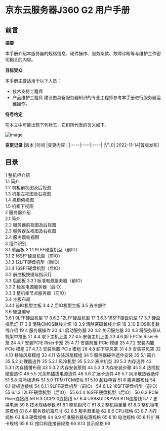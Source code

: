 # **京东云服务器J360 G2 用户手册**

## **前言** 

**摘要**

本手册介绍本服务器的规格信息、硬件操作、服务条款、故障诊断等与维护工作密切相关的内容。

**目标受众**

本手册主要适用于以下人员：
- 技术支持工程师
- 产品维护工程师
建议由具备服务器知识的专业工程师参考本手册进行服务器运维操作。

**符号约定**

在本文中可能出现下列标志，它们所代表的含义如下。

![image](https://user-images.githubusercontent.com/117898035/202653027-28a1827f-bc45-4c24-a614-93eaf6db4609.png)

**变更记录**
|版本 |时间 |变更内容 |
|:----|:----|:----|
|V1.0| 2022-11-14|首版发布|
 
## **目录**
1	整机柜介绍	
1.1	简介	
1.2	机柜前视图及后视图	
1.3	机柜左视图及右视图	
1.4	机柜俯视图	
1.5	机柜下视图	
2	服务器介绍	
2.1	简介	
2.2	服务器前视图及后视图	
2.3	服务器左视图及右视图	
2.4	服务器俯视图	
3	组件识别	
3.1	前面板	
3.1.1	9LFF硬盘机型（前IO）	
3.1.2	16SFF硬盘机型（前IO）	
3.1.3	12LFF硬盘机型（后IO）	
3.1.4	16SFF硬盘机型（后IO）	
3.2	前控板按键与指示灯	
3.3	后面板	
3.3.1	标准电源服务器（前IO）	
3.3.2	标准电源服务器（后IO）	
3.3.3	整机柜节点服务器（前IO）	
3.4	主板布局	
3.4.1	前IO机型主板	
3.4.2	后IO机型主板	
3.5	液冷部件	
3.6	硬盘编号	
3.6.1	9LFF硬盘机型	17
3.6.2	12LFF硬盘机型	17
3.6.3	16SFF硬盘机型	17
3.7	硬盘指示灯	17
3.8	清除CMOS跳线介绍	18
3.9	清除密码跳线介绍	18
3.10	BIOS恢复跳线介绍	19
4	服务器操作	20
4.1	启动服务器	20
4.2	关闭服务器	20
4.3	将服务器从机架中拉出	21
4.4	取下主机上盖	22
4.5	安装主机上盖	23
4.6	卸下PCIe Riser卡笼	24
4.7	安装PCIE Riser卡笼	25
4.7.1	安装前置 PCIe 模组	25
4.7.2	安装内置 PCIe 模组	27
4.7.3	安装后置 PCIe 模组	28
4.8	卸下导风罩	31
4.9	安装导风罩	32
4.10	移除风扇模组	33
4.11	安装风扇模组	34
5	服务器硬件选件安装	35
5.1	简介	35
5.2	处理器选件	35
5.2.1	风冷机型	35
5.2.2	液冷机型	39
5.3	内存选件	43
5.3.1	内存插槽布局	43
5.3.2	内存安装原则	44
5.3.3	内存安装步骤	45
5.4	热插拔硬盘选件	46
5.5	冗余热插拔电源选件	48
5.6	扩展卡选件	49
5.7	风冷散热器选件	51
5.8	液冷板选件	51
5.9	TPM/TCM模块	51
5.10	超级电容	51
6	服务器布线	54
6.1	背板连接线	54
6.1.1	9LFF硬盘机型（前IO）	54
6.1.2	16SFF硬盘机型（前IO）	55
6.1.3	12LFF硬盘机型（后IO）	55
6.1.4	16SFF硬盘机型（后IO）	56
6.2	PCIe Riser连接线	56
6.3	OCP3.0连接线	57
6.4	USB&UID&PWR BTN连接线	57
7	更换电池	59
8	技术规格参数	61
8.1	整机柜尺寸	61
8.2	整机柜重量	61
8.3	整机柜电源模组	61
8.4	服务器机箱尺寸	62
8.5	服务器重量	62
8.6	CPU规格	63
8.7	内存规格	63
8.8	硬盘规格	64
8.9	标准服务器电源规格	65
8.10	电池规格	65
8.11	扩展卡规格	65
8.12	接口和连接器规格	66
8.13	显示规格	66


